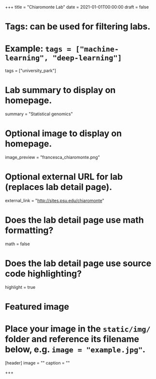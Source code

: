 +++
title = "Chiaromonte Lab"
date = 2021-01-01T00:00:00
draft = false

# Tags: can be used for filtering labs.
# Example: `tags = ["machine-learning", "deep-learning"]`
tags = ["university_park"]

# Lab summary to display on homepage.
summary = "Statistical genomics"

# Optional image to display on homepage.
image_preview = "francesca_chiaromonte.png"

# Optional external URL for lab (replaces lab detail page).
external_link = "http://sites.psu.edu/chiaromonte"

# Does the lab detail page use math formatting?
math = false

# Does the lab detail page use source code highlighting?
highlight = true

# Featured image
# Place your image in the `static/img/` folder and reference its filename below, e.g. `image = "example.jpg"`.
[header]
image = ""
caption = ""

+++
